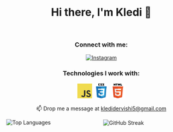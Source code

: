   <div align="center">
    <h1>Hi there, I'm Kledi 👋</h1>
    <img src="https://media.giphy.com/media/qgQUggAC3Pfv687qPC/giphy.gif" alt="">
    <h3>Connect with me:</h3>
    <a href="https://instagram.com/_kledidervishi_" target="_blank"><img src="https://raw.githubusercontent.com/rahuldkjain/github-profile-readme-generator/master/src/images/icons/Social/instagram.svg" alt="Instagram" height="30" width="30" /></a>
  </div>

<div align="center">
    <h3>Technologies I work with:</h3>
    <img src="https://raw.githubusercontent.com/devicons/devicon/master/icons/javascript/javascript-original.svg" alt="JavaScript" width="40" height="40" />
    <img src="https://raw.githubusercontent.com/devicons/devicon/master/icons/css3/css3-original-wordmark.svg" alt="CSS3" width="40" height="40" />
    <img src="https://raw.githubusercontent.com/devicons/devicon/master/icons/html5/html5-original-wordmark.svg" alt="HTML5" width="40" height="40" />
  </div>

<div align="center">
    <p>📫 Drop me a message at <a href="mailto:kledidervishi5@gmail.com">kledidervishi5@gmail.com</a></p>
</div>

<div align="center">
    <p><img align="left" src="https://github-readme-stats.vercel.app/api/top-langs?username=kledidervishi&show_icons=true&locale=en&layout=compact" alt="Top Languages" /></p>
    <p><img align="center" src="https://github-readme-streak-stats.herokuapp.com/?user=kledidervishi" alt="GitHub Streak" /></p>
</div>
